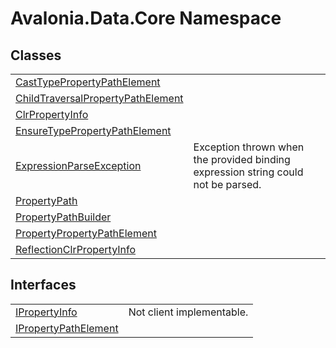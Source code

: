 # Avalonia.Data.Core Namespace






## Classes
<table>
<tr>
<td><a href="T_Avalonia_Data_Core_CastTypePropertyPathElement">CastTypePropertyPathElement</a></td>
<td> </td>
</tr>
<tr>
<td><a href="T_Avalonia_Data_Core_ChildTraversalPropertyPathElement">ChildTraversalPropertyPathElement</a></td>
<td> </td>
</tr>
<tr>
<td><a href="T_Avalonia_Data_Core_ClrPropertyInfo">ClrPropertyInfo</a></td>
<td> </td>
</tr>
<tr>
<td><a href="T_Avalonia_Data_Core_EnsureTypePropertyPathElement">EnsureTypePropertyPathElement</a></td>
<td> </td>
</tr>
<tr>
<td><a href="T_Avalonia_Data_Core_ExpressionParseException">ExpressionParseException</a></td>
<td>Exception thrown when the provided binding expression string could not be parsed.</td>
</tr>
<tr>
<td><a href="T_Avalonia_Data_Core_PropertyPath">PropertyPath</a></td>
<td> </td>
</tr>
<tr>
<td><a href="T_Avalonia_Data_Core_PropertyPathBuilder">PropertyPathBuilder</a></td>
<td> </td>
</tr>
<tr>
<td><a href="T_Avalonia_Data_Core_PropertyPropertyPathElement">PropertyPropertyPathElement</a></td>
<td> </td>
</tr>
<tr>
<td><a href="T_Avalonia_Data_Core_ReflectionClrPropertyInfo">ReflectionClrPropertyInfo</a></td>
<td> </td>
</tr>
</table>

## Interfaces
<table>
<tr>
<td><a href="T_Avalonia_Data_Core_IPropertyInfo">IPropertyInfo</a></td>
<td><Tag type="is-warning">Not client implementable.</Tag></td>
</tr>
<tr>
<td><a href="T_Avalonia_Data_Core_IPropertyPathElement">IPropertyPathElement</a></td>
<td> </td>
</tr>
</table>
